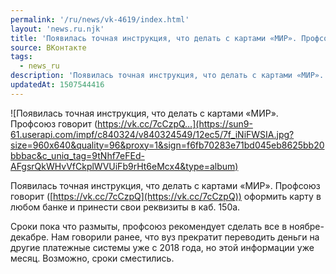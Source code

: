 ```yaml
---
permalink: '/ru/news/vk-4619/index.html'
layout: 'news.ru.njk'
title: 'Появилась точная инструкция, что делать с картами «МИР». Профсоюз говорит (https://vk.cc/7cCzpQ…'
source: ВКонтакте
tags:
  - news_ru
description: 'Появилась точная инструкция, что делать с картами «МИР». Профсоюз говорит (https://vk.cc/7cCzpQ…'
updatedAt: 1507544416
---
```

![Появилась точная инструкция, что делать с картами «МИР». Профсоюз говорит (https://vk.cc/7cCzpQ…](https://sun9-61.userapi.com/impf/c840324/v840324549/12ec5/7f_iNiFWSIA.jpg?size=960x640&quality=96&proxy=1&sign=f6fb70283e71bd045eb8625bb20bbbac&c_uniq_tag=9tNhf7eFEd-AFgsrQkWHvVfCkplWVUiFb9rHt6eMcx4&type=album)

Появилась точная инструкция, что делать с картами «МИР». Профсоюз говорит ([https://vk.cc/7cCzpQ](https://vk.cc/7cCzpQ)) оформить карту в любом банке и принести свои реквизиты в каб. 150а.

Сроки пока что размыты, профсоюз рекомендует сделать все в ноябре-декабре. Нам говорили ранее, что вуз прекратит переводить деньги на другие платежные системы уже с 2018 года, но этой информации уже месяц. Возможно, сроки сместились.
